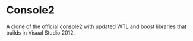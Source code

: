 Console2
=======

A clone of the official console2 with updated WTL and boost libraries that
builds in Visual Studio 2012.
